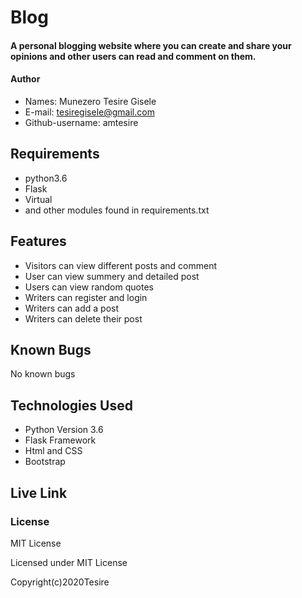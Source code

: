 # Blog

#### A personal blogging website where you can create and share your opinions and other users can read and comment on them.

#### Author
* Names: Munezero Tesire Gisele
* E-mail: tesiregisele@gmail.com
* Github-username: amtesire

## Requirements
* python3.6
* Flask
* Virtual
* and other modules found in requirements.txt

## Features
* Visitors can view different posts and comment
* User can view summery and detailed post
* Users can view random quotes
* Writers can register and login
* Writers can add a post
* Writers can delete their post

## Known Bugs
No known bugs

## Technologies Used
* Python Version 3.6
* Flask Framework
* Html and CSS
* Bootstrap

## Live Link


### License
MIT License

Licensed under MIT License

Copyright(c)2020Tesire